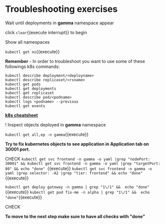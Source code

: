 # Troubleshooting exercises

Wait until deployments in **gamma** namespace appear

click ```clear```{{execute interrupt}} to begin

Show all namespaces

`kubectl get ns`{{execute}}


**Remember** - In order to troubleshoot you want to use some of these followings k8s commands:

```
kubectl describe deployment/<deployname>
kubectl describe replicaset/<rsname>
kubectl get pods
kubectl get deployments
kubectl get replicaset
kubectl describe pod/<podname>
kubectl logs <podname> --previous
kubectl get events
```

[**k8s cheatsheet**](https://kubernetes.io/docs/reference/kubectl/cheatsheet/)


!
Inspect objects deployed in **gamma** namespace

`kubectl get all,ep -n gamma`{{execute}}


**Try to fix kubernetes objects to see application in Application tab on 30001 port.**


CHECK
`kubectl get svc frontend -n gamma -o yaml |grep "nodePort: 30001" && kubectl get svc frontend -n gamma -o yaml |grep "targetPort: 80" && echo "done" `{{execute}}
`kubectl get svc frontend -n gamma -o yaml |grep selector: -A2 |grep "tier: frontend" && echo "done"`{{execute}}


`kubectl get deploy gateway -n gamma | grep "1\/1" &&  echo "done"`{{execute}}
`kubectl get pod fix-me -n alpha | grep "1\/1" &&  echo "done"`{{execute}}

CHECK



**To move to the next step make sure to have all checks with "done"**

